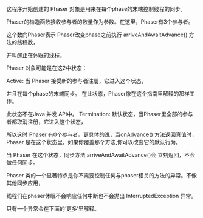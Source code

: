 
这程序开始创建的 Phaser 对象是用来在每个phase的末端控制线程的同步。

Phaser的构造函数接收参与者的数量作为参数。在这里，Phaser有3个参与者。

这个数向Phaser表示 Phaser改变phase之前执行 arriveAndAwaitAdvance() 方法的线程数，

并叫醒正在休眠的线程。

Phaser 对象可能是在这2中状态：

Active: 当 Phaser 接受新的参与者注册，它进入这个状态，

并且在每个phase的末端同步。 在此状态，Phaser像在这个指南里解释的那样工作。

此状态不在Java 并发 API中。
Termination: 默认状态，当Phaser里全部的参与者都取消注册，它进入这个状态，

所以这时 Phaser 有0个参与者。更具体的说，当onAdvance() 方法返回真值时，
Phaser 是在这个状态里。如果你覆盖那个方法,你可以改变它的默认行为。

当 Phaser 在这个状态，同步方法 arriveAndAwaitAdvance()会 立刻返回，不会做任何同步。

Phaser 类的一个显著特点是你不需要控制任何与phaser相关的方法的异常。不像其他同步应用，

线程们在phaser休眠不会响应任何中断也不会抛出 InterruptedException 异常。

只有一个异常会在下面的‘更多’里解释。
